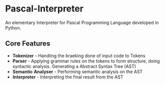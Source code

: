 # Pascal-Interpreter
An elementary Interpreter for Pascal Programming Language developed in Python.

## Core Features
- **Tokenizer** - Handling the braeking done of input code to Tokens
- **Parser** - Applying grammar rules on the tokens to form structure, doing syntactic analysis. Generating a Abstract Syntax Tree (AST)
- **Semantic Analyser** - Performing semantic analysis on the AST
- **Interpreter** - Interpreting the final result from the AST
